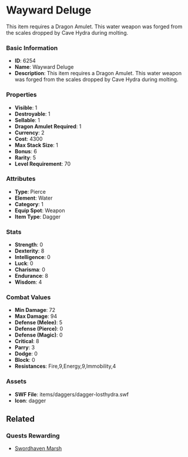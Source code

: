 # Wayward Deluge

This item requires a Dragon Amulet. This water weapon was forged from the scales dropped by Cave Hydra during molting. 

### Basic Information

- **ID**: 6254
- **Name**: Wayward Deluge
- **Description**: This item requires a Dragon Amulet. This water weapon was forged from the scales dropped by Cave Hydra during molting. 

### Properties

- **Visible**: 1
- **Destroyable**: 1
- **Sellable**: 1
- **Dragon Amulet Required**: 1
- **Currency**: 2
- **Cost**: 4300
- **Max Stack Size**: 1
- **Bonus**: 6
- **Rarity**: 5
- **Level Requirement**: 70

### Attributes

- **Type**: Pierce
- **Element**: Water
- **Category**: 1
- **Equip Spot**: Weapon
- **Item Type**: Dagger

### Stats

- **Strength**: 0
- **Dexterity**: 8
- **Intelligence**: 0
- **Luck**: 0
- **Charisma**: 0
- **Endurance**: 8
- **Wisdom**: 4

### Combat Values

- **Min Damage**: 72
- **Max Damage**: 94
- **Defense (Melee)**: 5
- **Defense (Pierce)**: 0
- **Defense (Magic)**: 0
- **Critical**: 8
- **Parry**: 3
- **Dodge**: 0
- **Block**: 0
- **Resistances**: Fire,9,Energy,9,Immobility,4

### Assets

- **SWF File**: items/daggers/dagger-losthydra.swf
- **Icon**: dagger

## Related

### Quests Rewarding

- [Swordhaven Marsh](../quests/843-swordhaven-marsh.md)


